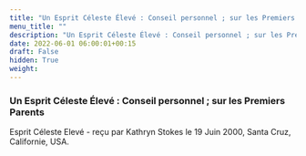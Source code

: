 ```yaml
---
title: "Un Esprit Céleste Élevé : Conseil personnel ; sur les Premiers Parents"
menu_title: ""
description: "Un Esprit Céleste Élevé : Conseil personnel ; sur les Premiers Parents"
date: 2022-06-01 06:00:01+00:15
draft: False
hidden: True
weight:
---
```

### Un Esprit Céleste Élevé : Conseil personnel ; sur les Premiers Parents

Esprit Céleste Elevé - reçu par Kathryn Stokes le 19 Juin 2000, Santa Cruz, Californie, USA.



